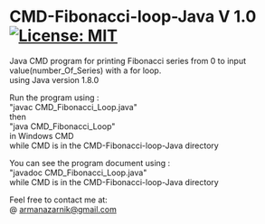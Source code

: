 # CMD-Fibonacci-loop-Java V 1.0 [![License: MIT](https://img.shields.io/badge/License-MIT-yellow.svg)](https://opensource.org/licenses/MIT)   
Java CMD program for printing Fibonacci series from 0 to input value(number_Of_Series) with a for loop.   
using Java version 1.8.0  

Run the program using :  
"javac CMD_Fibonacci_Loop.java"  
then   
"java CMD_Fibonacci_Loop"   
in Windows CMD   
while CMD is in the CMD-Fibonacci-loop-Java directory     
  
You can see the program document using :    
"javadoc CMD_Fibonacci_Loop.java"   
 while CMD is in the CMD-Fibonacci-loop-Java directory    
  
Feel free to contact me at:  
@ armanazarnik@gmail.com
